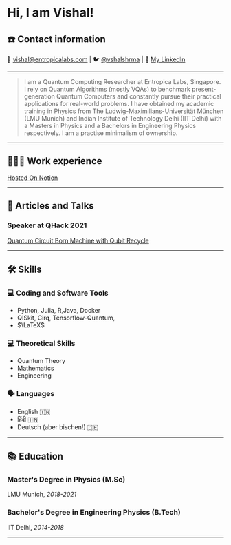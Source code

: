 # Hi, I am Vishal!
## ☎️ Contact information

📧 [vishal@entropicalabs.com](mailto:vishal@entropicalabs.com)  |  🐦 [@vshalshrma](http://twitter.com/vshal_shrma)  |  🔗 [My LinkedIn](https://www.linkedin.com/in/vishal-sharma-iit/)

---

> I am a Quantum Computing Researcher at Entropica Labs, Singapore. I rely on Quantum Algorithms (mostly VQAs) to benchmark present-generation Quantum Computers and constantly pursue their practical applications for real-world problems. I have obtained my academic training in Physics from The Ludwig-Maximilians-Universität München (LMU Munich) and Indian Institute of Technology Delhi (IIT Delhi) with a Masters in Physics and a Bachelors in Engineering Physics respectively. I am a practise minimalism of ownership.
---

## **🧑🏻‍💻** Work experience
[Hosted On Notion](https://www.notion.so/401b09a37e204964a667d1e12977e617)

---

## 📜 Articles and Talks
### Speaker at QHack 2021
[Quantum Circuit Born Machine with Qubit Recycle](https://www.youtube.com/watch?v=byS5LOr9clM&t=844s)

---

## 🛠 Skills
### 💻 Coding and Software Tools
* Python, Julia, R,Java, Docker
* QISkit, Cirq, Tensorflow-Quantum,
* $\LaTeX$
### 💻 Theoretical Skills
* Quantum Theory
* Mathematics
* Engineering
### 🗣 Languages
* English 🇮🇳
* हिंदी 🇮🇳
* Deutsch (aber bischen!) 🇩🇪
---

## 📚 Education
### Master's **Degree in Physics (M.Sc)**
LMU Munich, *2018-2021*
### **Bachelor's Degree in Engineering Physics (B.Tech)**
IIT Delhi, *2014-2018*

---
